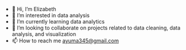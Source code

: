 - 👋 Hi, I’m Elizabeth 
- 👀 I’m interested in data analysis
- 🌱 I’m currently learning data analytics
- 💞️ I’m looking to collaborate on projects related to data cleaning, data analysis, and visualization
- 📫 How to reach me ayuma345@gmail.com 

<!---
ayuma345/ayuma345 is a ✨ special ✨ repository because its `README.md` (this file) appears on your GitHub profile.
You can click the Preview link to take a look at your changes.
--->
